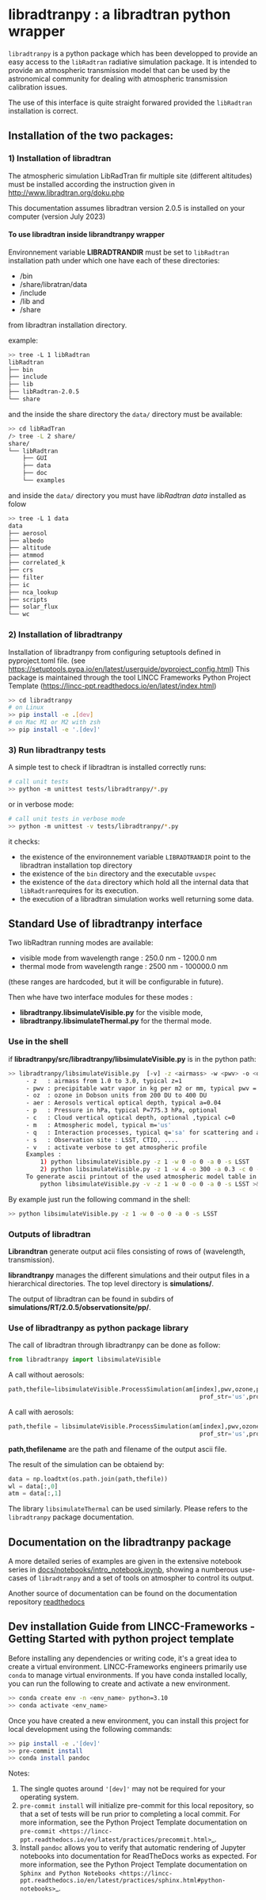 # libradtranpy : a libradtran python wrapper

``libradtranpy`` is a python package which has been developped to provide an easy access to the `libRadtran` radiative simulation package.
It is intended to provide an atmospheric transmission model that can  be used by the astronomical community for dealing with atmospheric transmission calibration issues.

The use of this interface is quite straight forwared provided the
`libRadtran` installation is correct.

## Installation of the two packages:

### 1) Installation of libradtran

The atmospheric simulation LibRadTran fir multiple site (different altitudes) must be installed according the instruction given in 
http://www.libradtran.org/doku.php

This documentation assumes libradtran version 2.0.5 is installed on your computer (version July 2023)


#### To use libradtran inside librandtranpy wrapper


Environnement variable **LIBRADTRANDIR** must be set to ``libRadtran`` installation path under which one have each of these directories:

- /bin 
- /share/libratran/data
- /include 
- /lib and 
- /share 

from libradtran installation directory. 

example:

```bash
>> tree -L 1 libRadtran
libRadtran
├── bin
├── include
├── lib
├── libRadtran-2.0.5
└── share
```

and the inside the share directory the ``data/`` directory must be available:

```bash
>> cd libRadTran
/> tree -L 2 share/
share/
└── libRadtran
    ├── GUI
    ├── data
    ├── doc
    └── examples
```

and inside the ``data/`` directory you must have *libRadtran data* installed as folow

```bash
>> tree -L 1 data
data
├── aerosol
├── albedo
├── altitude
├── atmmod
├── correlated_k
├── crs
├── filter
├── ic
├── nca_lookup
├── scripts
├── solar_flux
└── wc
```

### 2) Installation of libradtranpy

Installation of libradtranpy from configuring setuptools defined in pyproject.toml file.
(see https://setuptools.pypa.io/en/latest/userguide/pyproject_config.html)
This package is maintained through the tool LINCC Frameworks Python Project Template (https://lincc-ppt.readthedocs.io/en/latest/index.html)

```bash
>> cd libradtranpy
# on Linux
>> pip install -e .[dev]
# on Mac M1 or M2 with zsh
>> pip install -e '.[dev]'
```

### 3) Run libradtranpy tests

A simple test to check if libradtran is installed correctly runs:

```bash
# call unit tests
>> python -m unittest tests/libradtranpy/*.py
```

or in verbose mode:

```bash
# call unit tests in verbose mode
>> python -m unittest -v tests/libradtranpy/*.py
```

it checks:
- the existence of the environnement variable `LIBRADTRANDIR` point to the libradtran installation top directory
- the existence of the `bin` directory and the executable `uvspec`
- the existence of the `data` directory which hold all the internal data that `libRadtran`requires for its execution.   
- the execution of a libradtran simulation works well returning some data. 
       
## Standard Use of libradtranpy interface

Two libRadtran running modes are available:
- visible mode from wavelength range : 250.0 nm -  1200.0 nm
- thermal mode from wavelength range : 2500 nm -  100000.0 nm

(these ranges are hardcoded, but it will be configurable in future).

Then whe have two interface modules for these modes : 
- **libradtranpy.libsimulateVisible.py** for the visible mode,
- **libradtranpy.libsimulateThermal.py** for the thermal mode.


### Use in the shell

if **libradtranpy/src/libradtranpy/libsimulateVisible.py** is in the python path:

```bash
>> libradtranpy/libsimulateVisible.py  [-v] -z <airmass> -w <pwv> -o <oz> -a<aer> -p <P> -c <cld> -m<mod> -q<proc> -s<site>
 	 - z   : airmass from 1.0 to 3.0, typical z=1 
 	 - pwv : precipitable watr vapor in kg per m2 or mm, typical pwv = 5.18 mm
 	 - oz  : ozone in Dobson units from 200 DU to 400 DU
 	 - aer : Aerosols vertical optical depth, typical a=0.04
 	 - p   : Pressure in hPa, typical P=775.3 hPa, optional  
 	 - c   : Cloud vertical optical depth, optional ,typical c=0
 	 - m   : Atmospheric model, typical m='us' 
 	 - q   : Interaction processes, typical q='sa' for scattering and absorption
     - s   : Observation site : LSST, CTIO, ....  
 	 - v   : activate verbose to get atmospheric profile
	 Examples : 
	 	 1) python libsimulateVisible.py -z 1 -w 0 -o 0 -a 0 -s LSST
	 	 2) python libsimulateVisible.py -z 1 -w 4 -o 300 -a 0.3 -c 0 -p 742 -m  us -q sa -s LSST
	 To generate ascii printout of the used atmospheric model table in a log file :
	 	 python libsimulateVisible.py -v -z 1 -w 0 -o 0 -a 0 -s LSST >& output.log
```
	 
By example just run the following command in the shell:

```bash    
>> python libsimulateVisible.py -z 1 -w 0 -o 0 -a 0 -s LSST 
```

### Outputs of libradtran

**Librandtran** generate output acii files consisting of rows of (wavelength, transmission).
 
**librandtranpy** manages the different simulations and their output files in a hierarchical directories. The top level directory is **simulations/**.

The output of libradtran can be found in subdirs of **simulations/RT/2.0.5/observationsite/pp/**.

	 	 
	 	 
### Use of libradtranpy as python package library

The call of libradtran through libradtranpy can be done as follow:

```python
from libradtranpy import libsimulateVisible
 ```

A call without aerosols:

```python
path,thefile=libsimulateVisible.ProcessSimulation(am[index],pwv,ozone,pressure,
                                                      prof_str='us',proc_str='sa',cloudext=cloudext,altitude_str="LSST")
```

A call with aerosols:

```python
path,thefile = libsimulateVisible.ProcessSimulation(am[index],pwv,ozone,aer,pressure,
                                                      prof_str='us',proc_str='sa',cloudext=cloudext,altitude_str="LSST")
```

**path,thefilename** are the path and filename of the output ascii file.

The result of the simulation can be obtaiend by:

```python
data = np.loadtxt(os.path.join(path,thefile))
wl = data[:,0]
atm = data[:,1]
```                                                                 

The library ``libsimulateThermal`` can be used similarly. Please refers
to the ``libradtranpy`` package documentation.

## Documentation on the libradtranpy package


A more detailed series of examples are given in the extensive notebook series in [docs/notebooks/intro_notebook.ipynb](docs/notebooks/intro_notebook.ipynb), showing a numberous use-cases of ``libradtranpy`` and a set of tools on atmospher to control its output. 

Another source of documentation can be found on the documentation repository [readthedocs](https://libradtranpy.readthedocs.io/en/latest/)


## Dev installation Guide from LINCC-Frameworks - Getting Started with python project template


Before installing any dependencies or writing code, it's a great idea to create a virtual environment. LINCC-Frameworks engineers primarily use `conda` to manage virtual
environments. If you have conda installed locally, you can run the following to
create and activate a new environment.

```bash
>> conda create env -n <env_name> python=3.10
>> conda activate <env_name>
```

Once you have created a new environment, you can install this project for local
development using the following commands:


```bash
>> pip install -e .'[dev]'
>> pre-commit install
>> conda install pandoc
```

Notes:

1) The single quotes around ``'[dev]'`` may not be required for your operating system.
2) ``pre-commit install`` will initialize pre-commit for this local repository, so
   that a set of tests will be run prior to completing a local commit. For more
   information, see the Python Project Template documentation on
   `pre-commit <https://lincc-ppt.readthedocs.io/en/latest/practices/precommit.html>`_.
3) Install ``pandoc`` allows you to verify that automatic rendering of Jupyter notebooks
   into documentation for ReadTheDocs works as expected. For more information, see
   the Python Project Template documentation on
   `Sphinx and Python Notebooks <https://lincc-ppt.readthedocs.io/en/latest/practices/sphinx.html#python-notebooks>`_.

